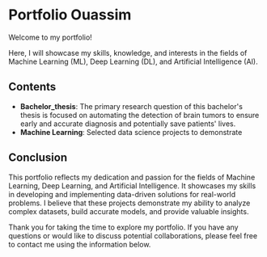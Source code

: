 # Portfolio Ouassim
 
Welcome to my portfolio!

Here, I will showcase my skills, knowledge, and interests in the fields of Machine Learning (ML), Deep Learning (DL), and Artificial Intelligence (AI).

## Contents
- **Bachelor_thesis**: The primary research question of this bachelor's thesis is focused on automating the detection of brain tumors to ensure early and accurate diagnosis and potentially save patients' lives.
- **Machine Learning**: Selected data science projects to demonstrate 



## Conclusion
This portfolio reflects my dedication and passion for the fields of Machine Learning, Deep Learning, and Artificial Intelligence. It showcases my skills in developing and implementing data-driven solutions for real-world problems. I believe that these projects demonstrate my ability to analyze complex datasets, build accurate models, and provide valuable insights.

Thank you for taking the time to explore my portfolio. If you have any questions or would like to discuss potential collaborations, please feel free to contact me using the information below.

